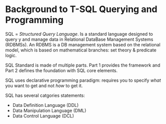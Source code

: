 # Background to T-SQL Querying and Programming

SQL = *Structured Query Language*.
Is a standard language designed to query y and manage data in Relational DataBase Management Systems (RDBMSs).
An RDBMS is a DB management system based on the relational model, which is based on mathematical branches: set theory & predicate logic.

SQL Standard is made of multiple parts. Part 1 provides the framework and Part 2 defines the foundation with SQL core elements.

SQL uses declarative programming paradigm: requires you to specify *what* you want to get and not *how* to get it.

SQL has several catgories statements:
- Data Definition Language (DDL)
- Data Manipulation Language (DML)
- Data Control Language (DCL)